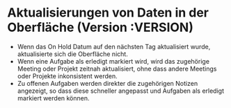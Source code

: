 # Aktualisierungen von Daten in der Oberfläche (Version :VERSION)

- Wenn das On Hold Datum auf den nächsten Tag aktualisiert wurde, aktualisierte sich die Oberfläche nicht.
- Wenn eine Aufgabe als erledigt markiert wird, wird das zugehörige Meeting oder Projekt zeitnah aktualisiert, ohne dass andere Meetings oder Projekte inkonsistent werden.
- Zu offenen Aufgaben werden direkter die zugehörigen Notizen angezeigt, so dass diese schneller angepasst und Aufgaben als erledigt markiert werden können.
